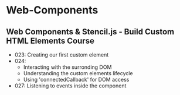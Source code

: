 # Web-Components

## Web Components & Stencil.js - Build Custom HTML Elements Course


* 023: Creating our first custom element
* 024: 
    * Interacting with the surronding DOM
    * Understanding the custom elements lifecycle
    * Using 'connectedCallback' for DOM access
* 027: Listening to events inside the component